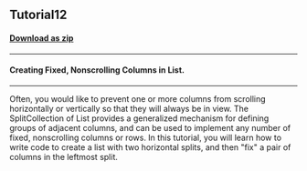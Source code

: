 ## Tutorial12
#### [Download as zip](https://grapecity.github.io/DownGit/#/home?url=https://github.com/GrapeCity/ComponentOne-WinForms-Samples/tree/master/NetFramework\List\CS\Tutorials\Tutorial12)
____
#### Creating Fixed, Nonscrolling Columns in List.
____
Often, you would like to prevent one or more columns from scrolling horizontally or vertically so that they will always be in view. The SplitCollection of List provides a generalized mechanism for defining groups of adjacent columns, and can be used to implement any number of fixed, nonscrolling columns or rows. In this tutorial, you will learn how to write code to create a list with two horizontal splits, and then "fix" a pair of columns in the leftmost split. 










